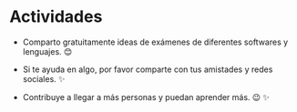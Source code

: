 # Actividades


- Comparto gratuitamente ideas de exámenes de diferentes softwares y lenguajes. :blush:


- Si te ayuda en algo, por favor comparte con tus amistades y redes sociales. :sparkles:


- Contribuye a llegar a más personas y puedan aprender más. :wink: :sparkles:


